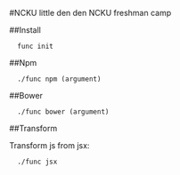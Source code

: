#NCKU little den den
NCKU freshman camp

##Install

```
  func init
```

##Npm

```
  ./func npm (argument)
```

##Bower

```
  ./func bower (argument)
```

##Transform

Transform js from jsx:

```
  ./func jsx
```
